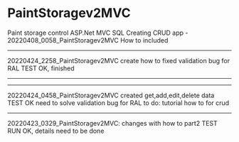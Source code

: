 # PaintStoragev2MVC
Paint storage control ASP.Net MVC SQL
Creating CRUD app - 20220408_0058_PaintStoragev2MVC
How to included

***************************************
20220424_2258_PaintStoragev2MVC
create how to
fixed validation bug for RAL
TEST OK, finished

***************************************

***************************************
20220424_0458_PaintStoragev2MVC
created get,add,edit,delete data
TEST OK
need to solve validation bug for RAL
to do: tutorial how to for crud

***************************************
20220423_0329_PaintStoragev2MVC:
changes with how to part2
TEST RUN  OK, details need to be done
